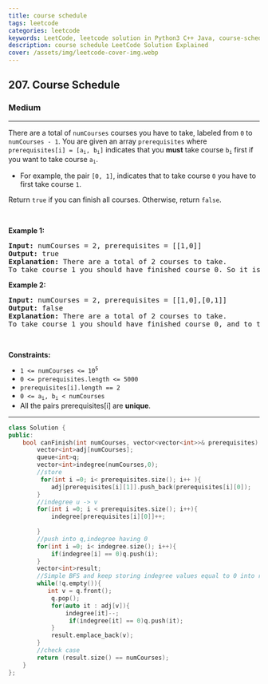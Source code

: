 ```yaml
---
title: course schedule
tags: leetcode
categories: leetcode
keywords: LeetCode, leetcode solution in Python3 C++ Java, course-schedule solution
description: course schedule LeetCode Solution Explained
cover: /assets/img/leetcode-cover-img.webp
---
```





<h2>207. Course Schedule</h2><h3>Medium</h3><hr><div><p>There are a total of <code>numCourses</code> courses you have to take, labeled from <code>0</code> to <code>numCourses - 1</code>. You are given an array <code>prerequisites</code> where <code>prerequisites[i] = [a<sub>i</sub>, b<sub>i</sub>]</code> indicates that you <strong>must</strong> take course <code>b<sub>i</sub></code> first if you want to take course <code>a<sub>i</sub></code>.</p>

<ul>
	<li>For example, the pair <code>[0, 1]</code>, indicates that to take course <code>0</code> you have to first take course <code>1</code>.</li>
</ul>

<p>Return <code>true</code> if you can finish all courses. Otherwise, return <code>false</code>.</p>

<p>&nbsp;</p>
<p><strong>Example 1:</strong></p>

<pre><strong>Input:</strong> numCourses = 2, prerequisites = [[1,0]]
<strong>Output:</strong> true
<strong>Explanation:</strong> There are a total of 2 courses to take. 
To take course 1 you should have finished course 0. So it is possible.
</pre>

<p><strong>Example 2:</strong></p>

<pre><strong>Input:</strong> numCourses = 2, prerequisites = [[1,0],[0,1]]
<strong>Output:</strong> false
<strong>Explanation:</strong> There are a total of 2 courses to take. 
To take course 1 you should have finished course 0, and to take course 0 you should also have finished course 1. So it is impossible.
</pre>

<p>&nbsp;</p>
<p><strong>Constraints:</strong></p>

<ul>
	<li><code>1 &lt;= numCourses &lt;= 10<sup>5</sup></code></li>
	<li><code>0 &lt;= prerequisites.length &lt;= 5000</code></li>
	<li><code>prerequisites[i].length == 2</code></li>
	<li><code>0 &lt;= a<sub>i</sub>, b<sub>i</sub> &lt; numCourses</code></li>
	<li>All the pairs prerequisites[i] are <strong>unique</strong>.</li>
</ul>
</div>

---




```cpp
class Solution {
public:
    bool canFinish(int numCourses, vector<vector<int>>& prerequisites) {
        vector<int>adj[numCourses];
        queue<int>q;
        vector<int>indegree(numCourses,0);
        //store 
         for(int i =0; i< prerequisites.size(); i++ ){
            adj[prerequisites[i][1]].push_back(prerequisites[i][0]);
        }
        //indegree u -> v
        for(int i =0; i < prerequisites.size(); i++){
            indegree[prerequisites[i][0]]++;
            
        }
        //push into q,indegree having 0
        for(int i =0; i< indegree.size(); i++){
            if(indegree[i] == 0)q.push(i);
        }
        vector<int>result;
        //Simple BFS and keep storing indegree values equal to 0 into result vector
        while(!q.empty()){
           int v = q.front();
            q.pop();
            for(auto it : adj[v]){
                indegree[it]--;
                 if(indegree[it] == 0)q.push(it);
            }
            result.emplace_back(v);
        }
        //check case 
        return (result.size() == numCourses);
    }
};
```
